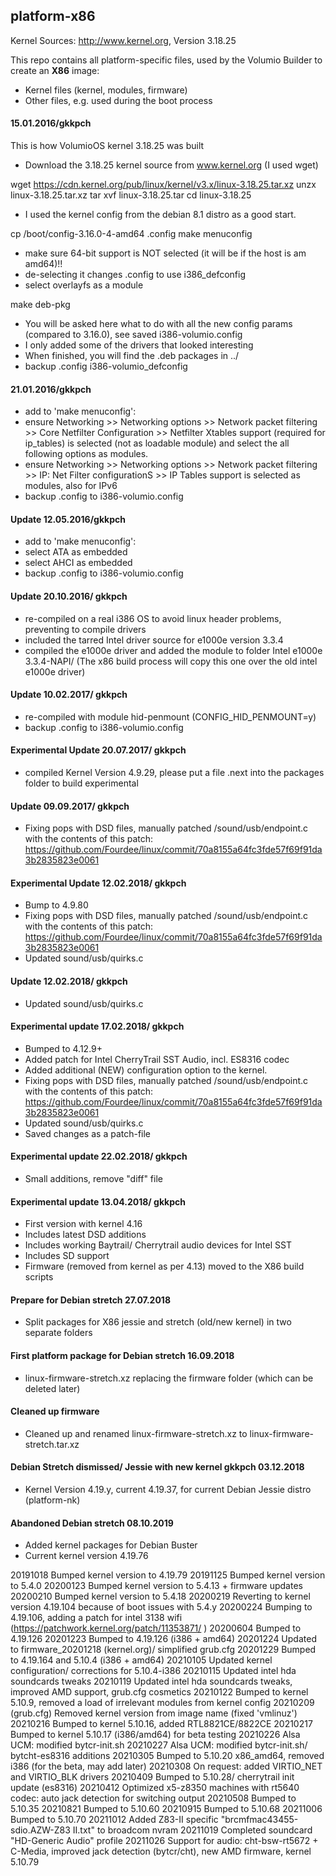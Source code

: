 
## platform-x86

Kernel Sources: http://www.kernel.org, Version 3.18.25

This repo contains all platform-specific files, used by the Volumio Builder
to create an **X86** image:

- Kernel files (kernel, modules, firmware)
- Other files, e.g. used during the boot process

#### 15.01.2016/gkkpch

This is how VolumioOS kernel 3.18.25 was built
- Download the 3.18.25 kernel source from www.kernel.org (I used wget)

wget https://cdn.kernel.org/pub/linux/kernel/v3.x/linux-3.18.25.tar.xz
unzx linux-3.18.25.tar.xz
tar xvf linux-3.18.25.tar
cd linux-3.18.25

- I used the kernel config from the debian 8.1 distro as a good start.

cp /boot/config-3.16.0-4-amd64 .config
make menuconfig

- make sure 64-bit support is NOT selected (it will be if the host is am amd64)!!
- de-selecting it changes .config to use i386_defconfig
- select overlayfs as a module

make deb-pkg

- You will be asked here what to do with all the new config params (compared to 3.16.0), see saved i386-volumio.config
- I only added some of the drivers that looked interesting
- When finished, you will find the .deb packages in ../
- backup .config i386-volumio_defconfig

#### 21.01.2016/gkkpch

- add to 'make menuconfig':
- ensure Networking >> Networking options >> Network packet filtering >> Core Netfilter Configuration >> Netfilter Xtables support (required for ip_tables) is selected (not as loadable module) and select the all following options as modules.
- ensure Networking >> Networking options >> Network packet filtering >> IP: Net Filter configurationS >> IP Tables support is selected as modules, also for IPv6
- backup .config to i386-volumio.config

#### Update 12.05.2016/gkkpch

- add to 'make menuconfig':
- select ATA as embedded
- select AHCI as embedded
- backup .config to i386-volumio.config

#### Update 20.10.2016/ gkkpch

- re-compiled on a real i386 OS to avoid linux header problems, preventing to compile drivers
- included the tarred Intel driver source for e1000e version 3.3.4
- compiled the e1000e driver and added the module to folder Intel e1000e 3.3.4-NAPI/
(The x86 build process will copy this one over the old intel e1000e driver)

#### Update 10.02.2017/ gkkpch
- re-compiled with module hid-penmount (CONFIG_HID_PENMOUNT=y)
- backup .config to i386-volumio.config

#### Experimental Update 20.07.2017/ gkkpch
- compiled Kernel Version 4.9.29, please put a file .next into the packages folder to build experimental

#### Update 09.09.2017/ gkkpch

- Fixing pops with DSD files, manually patched /sound/usb/endpoint.c with the contents of this patch:
https://github.com/Fourdee/linux/commit/70a8155a64fc3fde57f69f91da3b2835823e0061

#### Experimental Update 12.02.2018/ gkkpch

- Bump to 4.9.80
- Fixing pops with DSD files, manually patched /sound/usb/endpoint.c with the contents of this patch:
  https://github.com/Fourdee/linux/commit/70a8155a64fc3fde57f69f91da3b2835823e0061
- Updated sound/usb/quirks.c

#### Update 12.02.2018/ gkkpch

- Updated sound/usb/quirks.c

#### Experimental update 17.02.2018/ gkkpch

- Bumped to 4.12.9+
- Added patch for Intel CherryTrail SST Audio, incl. ES8316 codec
- Added additional (NEW) configuration option to the kernel.
- Fixing pops with DSD files, manually patched /sound/usb/endpoint.c with the contents of this patch:
  https://github.com/Fourdee/linux/commit/70a8155a64fc3fde57f69f91da3b2835823e0061
- Updated sound/usb/quirks.c
- Saved changes as a patch-file

#### Experimental update 22.02.2018/ gkkpch

- Small additions, remove "diff" file

#### Experimental update 13.04.2018/ gkkpch

- First version with kernel 4.16
- Includes latest DSD additions
- Includes working Baytrail/ Cherrytrail audio devices for Intel SST
- Includes SD support
- Firmware (removed from kernel as per 4.13) moved to the X86 build scripts

#### Prepare for Debian stretch 27.07.2018

- Split packages for X86 jessie and stretch (old/new kernel) in two separate folders

#### First platform package for Debian stretch 16.09.2018

- linux-firmware-stretch.xz replacing the firmware folder (which can be deleted later)

#### Cleaned up firmware

- Cleaned up and renamed linux-firmware-stretch.xz to linux-firmware-stretch.tar.xz

#### Debian Stretch dismissed/ Jessie with new kernel gkkpch 03.12.2018

- Kernel Version 4.19.y, current 4.19.37, for current Debian Jessie distro (platform-nk)

#### Abandoned Debian stretch 08.10.2019
- Added kernel packages for Debian Buster
- Current kernel version 4.19.76

20191018	Bumped kernel version to 4.19.79
20191125	Bumped kernel version to 5.4.0
20200123	Bumped kernel version to 5.4.13 + firmware updates
20200210	Bumped kernel version to 5.4.18
20200219	Reverting to kernel version 4.19.104 because of boot issues with 5.4.y
20200224	Bumping to 4.19.106, adding a patch for intel 3138 wifi
(https://patchwork.kernel.org/patch/11353871/ )
20200604	Bumped to 4.19.126
20201223	Bumped to 4.19.126 (i386 + amd64)
20201224	Updated to firmware_20201218 (kernel.org)/ simplified grub.cfg
20201229	Bumped to 4.19.164 and 5.10.4 (i386 + amd64)
20210105	Updated kernel configuration/ corrections for 5.10.4-i386
20210115	Updated intel hda soundcards tweaks
20210119	Updated intel hda soundcards tweaks, improved AMD support, grub.cfg cosmetics
20210122	Bumped to kernel 5.10.9, removed a load of irrelevant modules from kernel config
20210209	(grub.cfg) Removed kernel version from image name (fixed 'vmlinuz')
20210216	Bumped to kernel 5.10.16, added RTL8821CE/8822CE
20210217  Bumped to kernel 5.10.17 (i386/amd64) for beta testing
20210226	Alsa UCM: modified bytcr-init.sh
20210227	Alsa UCM: modified bytcr-init.sh/ bytcht-es8316 additions
20210305	Bumped to 5.10.20 x86_amd64, removed i386 (for the beta, may add later)
20210308	On request: added VIRTIO_NET and VIRTIO_BLK drivers
20210409	Bumped to 5.10.28/ cherrytrail init update (es8316)
20210412	Optimized x5-z8350 machines with rt5640 codec: auto jack detection for switching output
20210508	Bumped to 5.10.35
20210821	Bumped to 5.10.60
20210915	Bumped to 5.10.68
20211006	Bumped to 5.10.70
20211012	Added Z83-II specific "brcmfmac43455-sdio.AZW-Z83 II.txt" to broadcom nvram
20211019	Completed soundcard "HD-Generic Audio" profile
20211026  Support for audio: cht-bsw-rt5672 + C-Media, improved jack detection (bytcr/cht), new AMD firmware, kernel 5.10.79



